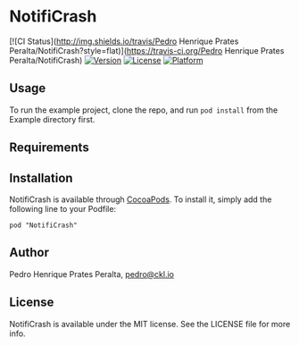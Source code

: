# NotifiCrash

[![CI Status](http://img.shields.io/travis/Pedro Henrique Prates Peralta/NotifiCrash?style=flat)](https://travis-ci.org/Pedro Henrique Prates Peralta/NotifiCrash)
[![Version](https://img.shields.io/cocoapods/v/NotifiCrash.svg?style=flat)](http://cocoadocs.org/docsets/NotifiCrash)
[![License](https://img.shields.io/cocoapods/l/NotifiCrash.svg?style=flat)](http://cocoadocs.org/docsets/NotifiCrash)
[![Platform](https://img.shields.io/cocoapods/p/NotifiCrash.svg?style=flat)](http://cocoadocs.org/docsets/NotifiCrash)

## Usage

To run the example project, clone the repo, and run `pod install` from the Example directory first.

## Requirements

## Installation

NotifiCrash is available through [CocoaPods](http://cocoapods.org). To install
it, simply add the following line to your Podfile:

    pod "NotifiCrash"

## Author

Pedro Henrique Prates Peralta, pedro@ckl.io

## License

NotifiCrash is available under the MIT license. See the LICENSE file for more info.

